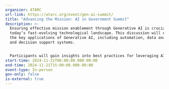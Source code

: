 ```yaml
---
organizer: ATARC
url-link: https://atarc.org/event/gen-ai-summit/
title: "Advancing the Mission: AI in Government Summit"
description: >-
  Ensuring effective mission enablement through Generative AI is crucial in
  today’s fast-evolving technological landscape. This discussion will explore
  the key applications of Generative AI, including automation, data analysis,
  and decision support systems.


  Participants will gain insights into best practices for leveraging AI to enhance operational efficiency, improve service delivery, and tackle complex challenges. Join us to discover strategies that harness the power of Generative AI to drive mission success across both government and industry sectors.
start-time: 2024-11-21T08:00:00.000-00:00
end-time: 2024-11-21T15:00:00.000-00:00
event-type: In-person
gov-only: false
is-external: true
---
```


